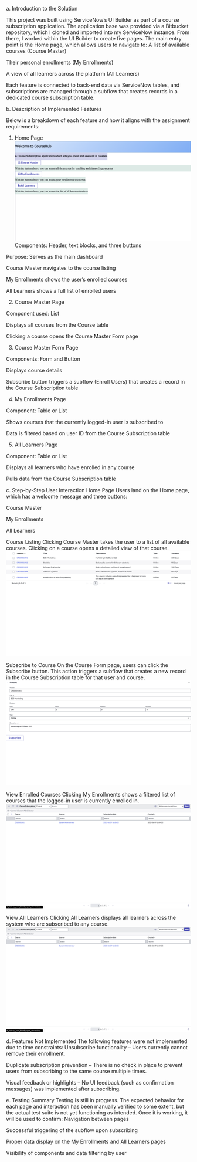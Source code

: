 a. Introduction to the Solution

This project was built using ServiceNow’s UI Builder as part of a course subscription application. The application base was provided via a Bitbucket repository, which I cloned and imported into my ServiceNow instance.
From there, I worked within the UI Builder to create five pages. The main entry point is the Home page, which allows users to navigate to:
A list of available courses (Course Master)

Their personal enrollments (My Enrollments)

A view of all learners across the platform (All Learners)

Each feature is connected to back-end data via ServiceNow tables, and subscriptions are managed through a subflow that creates records in a dedicated course subscription table.

b. Description of Implemented Features

Below is a breakdown of each feature and how it aligns with the assignment requirements:

1. Home Page
![image alt](https://github.com/vatsalr26/CourseHub/blob/main/Screenshots/Home%20page.png)
Components: Header, text blocks, and three buttons

Purpose: Serves as the main dashboard

Course Master navigates to the course listing

My Enrollments shows the user’s enrolled courses

All Learners shows a full list of enrolled users

2. Course Master Page

Component used: List

Displays all courses from the Course table

Clicking a course opens the Course Master Form page

3. Course Master Form Page

Components: Form and Button

Displays course details

Subscribe button triggers a subflow (Enroll Users) that creates a record in the Course Subscription table

4. My Enrollments Page

Component: Table or List

Shows courses that the currently logged-in user is subscribed to

Data is filtered based on user ID from the Course Subscription table

5. All Learners Page

Component: Table or List

Displays all learners who have enrolled in any course

Pulls data from the Course Subscription table


c. Step-by-Step User Interaction
Home Page
 Users land on the Home page, which has a welcome message and three buttons:

Course Master

My Enrollments

All Learners

Course Listing
 Clicking Course Master takes the user to a list of all available courses. Clicking on a course opens a detailed view of that course.
![image alt](https://github.com/vatsalr26/CourseHub/blob/main/Screenshots/CourseMaster.png)

Subscribe to Course
 On the Course Form page, users can click the Subscribe button. This action triggers a subflow that creates a new record in the Course Subscription table for that user and course.
![image alt](https://github.com/vatsalr26/CourseHub/blob/main/Screenshots/CourseForm.png)

View Enrolled Courses
 Clicking My Enrollments shows a filtered list of courses that the logged-in user is currently enrolled in.
![image alt](https://github.com/vatsalr26/CourseHub/blob/main/Screenshots/SubscribeProof.png)

View All Learners
 Clicking All Learners displays all learners across the system who are subscribed to any course.
![image alt](https://github.com/vatsalr26/CourseHub/blob/main/Screenshots/SubscribeProof.png)

d. Features Not Implemented
The following features were not implemented due to time constraints:
Unsubscribe functionality – Users currently cannot remove their enrollment.

Duplicate subscription prevention – There is no check in place to prevent users from subscribing to the same course multiple times.

Visual feedback or highlights – No UI feedback (such as confirmation messages) was implemented after subscribing.


e. Testing Summary
Testing is still in progress. The expected behavior for each page and interaction has been manually verified to some extent, but the actual test suite is not yet functioning as intended. Once it is working, it will be used to confirm:
Navigation between pages

Successful triggering of the subflow upon subscribing

Proper data display on the My Enrollments and All Learners pages

Visibility of components and data filtering by user



